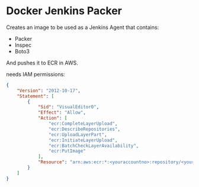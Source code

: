 # Docker Jenkins Packer
Creates an image to be used as a Jenkins Agent that contains:

* Packer
* Inspec
* Boto3

And pushes it to ECR in AWS.

needs IAM permissions:

```JSON
{
    "Version": "2012-10-17",
    "Statement": [
        {
            "Sid": "VisualEditor0",
            "Effect": "Allow",
            "Action": [
                "ecr:CompleteLayerUpload",
                "ecr:DescribeRepositories",
                "ecr:UploadLayerPart",
                "ecr:InitiateLayerUpload",
                "ecr:BatchCheckLayerAvailability",
                "ecr:PutImage"
            ],
            "Resource": "arn:aws:ecr:*:<youraccountno>:repository/<your-repo>"
        }
    ]
}
```